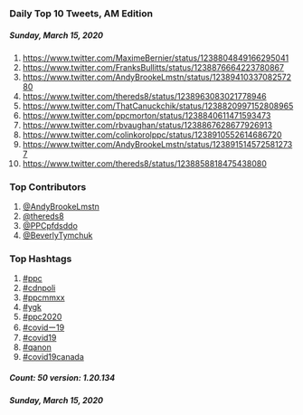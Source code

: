### Daily Top 10 Tweets, AM Edition
##### Sunday, March 15, 2020
 1) https://www.twitter.com/MaximeBernier/status/1238804849166295041
 2) https://www.twitter.com/FranksBullitts/status/1238876664223780867
 3) https://www.twitter.com/AndyBrookeLmstn/status/1238941033708257280
 4) https://www.twitter.com/thereds8/status/1238963083021778946
 5) https://www.twitter.com/ThatCanuckchik/status/1238820997152808965
 6) https://www.twitter.com/ppcmorton/status/1238840611471593473
 7) https://www.twitter.com/rbvaughan/status/1238867628677926913
 8) https://www.twitter.com/colinkorolppc/status/1238910552614686720
 9) https://www.twitter.com/AndyBrookeLmstn/status/1238915145725812737
10) https://www.twitter.com/thereds8/status/1238858818475438080

### Top Contributors
  1) [@AndyBrookeLmstn](https://www.twitter.com/AndyBrookeLmstn)
  2) [@thereds8](https://www.twitter.com/thereds8)
  3) [@PPCpfdsddo](https://www.twitter.com/PPCpfdsddo)
  4) [@BeverlyTymchuk](https://www.twitter.com/BeverlyTymchuk)


### Top Hashtags

  1) [#ppc](https://www.twitter.com/hashtag/ppc)
  2) [#cdnpoli](https://www.twitter.com/hashtag/cdnpoli)
  3) [#ppcmmxx](https://www.twitter.com/hashtag/ppcmmxx)
  4) [#ygk](https://www.twitter.com/hashtag/ygk)
  5) [#ppc2020](https://www.twitter.com/hashtag/ppc2020)
  6) [#covidー19](https://www.twitter.com/hashtag/covidー19)
  7) [#covid19](https://www.twitter.com/hashtag/covid19)
  8) [#qanon](https://www.twitter.com/hashtag/qanon)
  9) [#covid19canada](https://www.twitter.com/hashtag/covid19canada)

##### Count: 50	version: 1.20.134
##### Sunday, March 15, 2020

